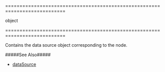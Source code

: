 <!--**
/*-------------------------------------------
    Auto-generated file. Do not modify.
-------------------------------------------

**-->
===========================================================================
<!--type-->object<!--/type-->
===========================================================================

<!--shortDescription-->
Contains the data source object corresponding to the node.
<!--/shortDescription-->

<!--fullDescription-->
#####See Also#####
- [dataSource](/Documentation/ApiReference/UI_Widgets/dxTreeView/Configuration/#dataSource)
<!--/fullDescription-->